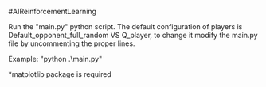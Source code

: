 #AIReinforcementLearning

Run the "main.py" python script.
The default configuration of players is Default_opponent_full_random VS Q_player, to change it modify the main.py file by uncommenting the proper lines.

Example: "python .\main.py"

*matplotlib package is required
